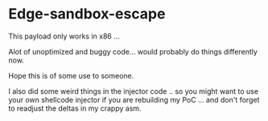 # Edge-sandbox-escape

This payload only works in x86 ... 

Alot of unoptimized and buggy code... would probably do things differently now. 

Hope this is of some use to someone.

I also did some weird things in the injector code .. so you might want to use your own shellcode injector if you are rebuilding my PoC ... and don't forget to readjust the deltas in my crappy asm.
